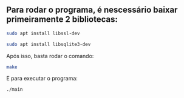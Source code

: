 ## Para rodar o programa, é nescessário baixar primeiramente 2 bibliotecas:

```bash
sudo apt install libssl-dev

sudo apt install libsqlite3-dev
```

Após isso, basta rodar o comando:

```bash
make
```

E para executar o programa:

```bash
./main
```

